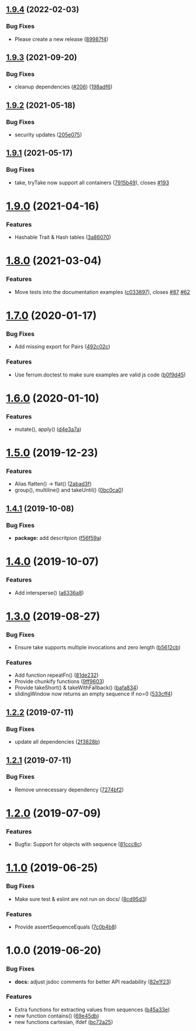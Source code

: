 ## [1.9.4](https://github.com/adobe/ferrum/compare/v1.9.3...v1.9.4) (2022-02-03)


### Bug Fixes

* Please create a new release ([89987f4](https://github.com/adobe/ferrum/commit/89987f4a627b1ce32796842c88c5c5bce2e27775))

## [1.9.3](https://github.com/adobe/ferrum/compare/v1.9.2...v1.9.3) (2021-09-20)


### Bug Fixes

* cleanup dependencies ([#206](https://github.com/adobe/ferrum/issues/206)) ([198adf6](https://github.com/adobe/ferrum/commit/198adf6dadecc474a9823bbe1e81aca4c5a96ce7))

## [1.9.2](https://github.com/adobe/ferrum/compare/v1.9.1...v1.9.2) (2021-05-18)


### Bug Fixes

* security updates ([205e075](https://github.com/adobe/ferrum/commit/205e075af6cea668cd203af822de6fc35315111e))

## [1.9.1](https://github.com/adobe/ferrum/compare/v1.9.0...v1.9.1) (2021-05-17)


### Bug Fixes

* take, tryTake now support all containers ([7915b49](https://github.com/adobe/ferrum/commit/7915b4952c620de84f88d370b119a55e868891da)), closes [#193](https://github.com/adobe/ferrum/issues/193)

# [1.9.0](https://github.com/adobe/ferrum/compare/v1.8.0...v1.9.0) (2021-04-16)


### Features

* Hashable Trait & Hash tables ([3a86070](https://github.com/adobe/ferrum/commit/3a86070336d9a7f165e1d1d15b7858a0c1391c89))

# [1.8.0](https://github.com/adobe/ferrum/compare/v1.7.0...v1.8.0) (2021-03-04)


### Features

* Move tests into the documentation examples ([c033897](https://github.com/adobe/ferrum/commit/c033897fc9bc22426c10195dddf0a6b78ffad799)), closes [#87](https://github.com/adobe/ferrum/issues/87) [#62](https://github.com/adobe/ferrum/issues/62)

# [1.7.0](https://github.com/adobe/ferrum/compare/v1.6.0...v1.7.0) (2020-01-17)


### Bug Fixes

* Add missing export for Pairs ([492c02c](https://github.com/adobe/ferrum/commit/492c02c7e1dea16e924ab04bf64d78f1c15e902f))


### Features

* Use ferrum.doctest to make sure examples are valid js code ([b0f9d45](https://github.com/adobe/ferrum/commit/b0f9d4569b4439ffb94c6b3f7a00bf2d6b0ab78a))

# [1.6.0](https://github.com/adobe/ferrum/compare/v1.5.0...v1.6.0) (2020-01-10)


### Features

* mutate(), apply() ([d4e3a7a](https://github.com/adobe/ferrum/commit/d4e3a7a750afe58696097b5f75117c555291d01b))

# [1.5.0](https://github.com/adobe/ferrum/compare/v1.4.1...v1.5.0) (2019-12-23)


### Features

* Alias flatten() -> flat() ([2abad3f](https://github.com/adobe/ferrum/commit/2abad3f4cc72bbad7ee19da8f59d4917504134c6))
* group(), multiline() and takeUntil() ([0bc0ca0](https://github.com/adobe/ferrum/commit/0bc0ca0059b6a7f8f61cf5e66b0ed1adea345a54))

## [1.4.1](https://github.com/adobe/ferrum/compare/v1.4.0...v1.4.1) (2019-10-08)


### Bug Fixes

* **package:** add descritpion ([f56f59a](https://github.com/adobe/ferrum/commit/f56f59a))

# [1.4.0](https://github.com/adobe/ferrum/compare/v1.3.0...v1.4.0) (2019-10-07)


### Features

* Add intersperse() ([a6336a8](https://github.com/adobe/ferrum/commit/a6336a8))

# [1.3.0](https://github.com/adobe/ferrum/compare/v1.2.2...v1.3.0) (2019-08-27)


### Bug Fixes

* Ensure take supports multiple invocations and zero length ([b5612cb](https://github.com/adobe/ferrum/commit/b5612cb))


### Features

* Add function repeatFn() ([81de232](https://github.com/adobe/ferrum/commit/81de232))
* Provide chunkify functions ([9ff9603](https://github.com/adobe/ferrum/commit/9ff9603))
* Provide takeShort() & takeWithFallback() ([bafa834](https://github.com/adobe/ferrum/commit/bafa834))
* slidingWindow now returns an empty sequence if no=0 ([533cff4](https://github.com/adobe/ferrum/commit/533cff4))

## [1.2.2](https://github.com/adobe/ferrum/compare/v1.2.1...v1.2.2) (2019-07-11)


### Bug Fixes

* update all dependencies ([2f3828b](https://github.com/adobe/ferrum/commit/2f3828b))

## [1.2.1](https://github.com/adobe/ferrum/compare/v1.2.0...v1.2.1) (2019-07-11)


### Bug Fixes

* Remove unnecessary dependency ([7274bf2](https://github.com/adobe/ferrum/commit/7274bf2))

# [1.2.0](https://github.com/adobe/ferrum/compare/v1.1.0...v1.2.0) (2019-07-09)


### Features

* Bugfix: Support for objects with sequence ([81ccc8c](https://github.com/adobe/ferrum/commit/81ccc8c))

# [1.1.0](https://github.com/adobe/ferrum/compare/v1.0.0...v1.1.0) (2019-06-25)


### Bug Fixes

* Make sure test & eslint are not run on docs/ ([8cd95d3](https://github.com/adobe/ferrum/commit/8cd95d3))


### Features

* Provide assertSequenceEquals ([7c0b4b8](https://github.com/adobe/ferrum/commit/7c0b4b8))

# 1.0.0 (2019-06-20)


### Bug Fixes

* **docs:** adjust jsdoc comments for better API readability ([82e1f23](https://github.com/adobe/ferrum/commit/82e1f23))


### Features

* Extra functions for extracting values from sequences ([b45a33e](https://github.com/adobe/ferrum/commit/b45a33e))
* new function contains() ([69e45db](https://github.com/adobe/ferrum/commit/69e45db))
* new functions cartesian, ifdef ([bc72a25](https://github.com/adobe/ferrum/commit/bc72a25))
